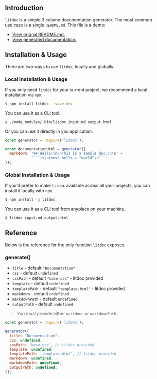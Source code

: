 ## Introduction

`litdoc` is a simple 3 column documentation generator. The most common use case is a single `README.md`. This file is a demo:

* [View orignal README.md.](https://github.com/zapier/litdoc)
* [View generated documentation.](https://zapier.github.io/litdoc/)


## Installation & Usage

There are two ways to use `litdoc`, locally and globally.

### Local Installation & Usage

If you only need `litdoc` for your current project, we recommend a local installation via `npm`.

```bash
$ npm install litdoc --save-dev
```

You can use it as a CLI tool.

```bash
$ ./node_modules/.bin/litdoc input.md output.html
```

Or you can use it directly in you application.

```js
const generator = require('litdoc');

const documentationHtml = generator({
  markdown: '## Hello!\n\nThis is a sample doc.\n\n' +
            '```js\nconst hello = "world"\n```'
});
```


### Global Installation & Usage

If you'd prefer to make `litdoc` available across all your projects, you can install it locally with `npm`.

```bash
$ npm install -g litdoc
```

You can use it as a CLI tool from anyplace on your machine.

```bash
$ litdoc input.md output.html
```


## Reference

Below is the reference for the only function `litdoc` exposes.

### generate()

* `title` - default `"Documentation"`
* `css` - default `undefined`
* `cssPath` - default `"base.css"` - litdoc provided
* `template` - default `undefined`
* `templatePath` - default `"template.html"` - litdoc provided
* `markdown` - default `undefined`
* `markdownPath` - default `undefined`
* `outputPath` - default `undefined`

> You _must_ provide either `markdown` or `markdownPath`.

```js
const generator = require('litdoc');

generator({
  title: "Documentation",
  css: undefined,
  cssPath: 'base.css', // litdoc provided
  template: undefined,
  templatePath: 'template.html', // litdoc provided
  markdown: undefined,
  markdownPath: undefined,
  outputPath: undefined,
});
```
